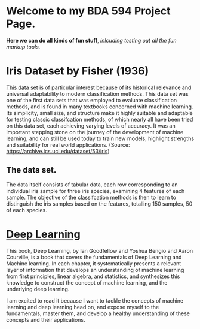 # Welcome to my BDA 594 Project Page. 
**Here we can do all kinds of fun stuff**, _inlcuding testing out all the fun markup tools._

# Iris Dataset by Fisher (1936) 
[This data set](https://archive.ics.uci.edu/dataset/53/iris) is of particular interest because of its historical relevance and universal adaptability to modern classification methods. This data set was one of the first data sets that was employed to evaluate classification methods, and is found in many textbooks concerned with machine learning. Its simplicity, small size, and structure make it highly suitable and adaptable for testing classic classifcation methods, of which nearly all have been tried on this data set, each achieving varying levels of accuracy. It was an important stepping stone on the journey of the development of machine learning, and can still be used today to train new models, highlight strengths and suitability for real world applications. (Source: https://archive.ics.uci.edu/dataset/53/iris)

## The data set.
  The data itself consists of tabular data, each row corresponding to an individual iris sample for three iris species, examining 4 features of each sample. The objective of the classifcation methods is then to learn to distinguish the iris samples based on the features, totalling 150 samples, 50 of each species. 

# [Deep Learning](https://www.deeplearningbook.org/)
This book, Deep Learning, by Ian Goodfellow and Yoshua Bengio and Aaron Courville,
is a book that covers the fundamentals of Deep Learning and Machine learning. In each chapter, it systematically presents a relevant layer of information that develops an understanding of machine learning from first principles, linear algebra, and statistics, and synthesizes this knowledge to construct the concept of machine learning, and the underlying deep learning. 

I am excited to read it because I want to tackle the concepts of machine learning and deep learning head on, and expose myself to the fundamentals, master them, and develop a healthy understanding of these concepts and their applications. 
